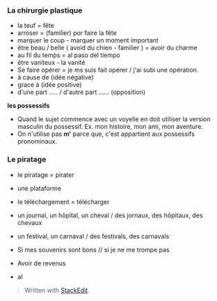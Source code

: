 


### La chirurgie plastique 
- la teuf = fête 
- arroser = (familier) por faire la fête
- marquer le coup - marquer un moment important
- être beau / belle  ( avoid du chien - familier ) = avoir du charme
-  au fil du temps = al paso del tiempo
- être vaniteux - la vanité
- Se faire opérer = je ms suis fait opérer / j'ai subi une opération.
- à cause de (idée négative)
- grace à (idée positive)
- d'une part ..... /  d'autre part ...... (opposition)

**les possessifs**
- Quand le sujet commence avec un voyelle en doit utiliser la version masculin du possessif. Ex. mon histoire, mon ami, mon aventure. 
- On n'utilise pas **m'** parce que, c'est appartient aux possessifs pronominaux. 

### Le piratage

- le piratage = pirater
- une plataforme
- le téléchargement = télécharger
- un journal, un hôpital, un cheval / des jornaux, des hôpitaux, des chevaux
- un festival, un carnaval / des festivals, des carnavals


- Si mes souvenirs sont bons // si je ne me trompe pas
- Avoir de revenus
- al

> Written with [StackEdit](https://stackedit.io/).
<!--stackedit_data:
eyJoaXN0b3J5IjpbLTEwOTM0NTA1MzQsLTMyMTIwMTYyNywtMz
I3OTUxMTgsMTkzMjYwMjk4MywxNDE4NTc2MDk0LC0yMDk3MDky
NTQ5LDExNDcyMjAwNjQsLTE5MjE5OTU0MjYsNDY1MzE5NzY2LD
EzMzIxNDAyNjUsLTUwMzU3NTU5OCwtMTUyNzQ2Mjg2NV19
-->